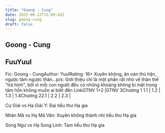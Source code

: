 ```yaml
---
title: "Goong - Cung"
date: 2025-06-12T15:09:43Z
slug: goong-cung
draft: false
---
```


## Goong - Cung

## FuuYuuI

Fic: Goong - CungAuthor: YuuIRating: 16+ Xuyên không, ân oán thù hận, ngược tâm ngược thân...p/s: Giới thiệu chỉ là một phần rất nhỏ về thân thế "trá hình", bởi vì mỗi con người đều có những khoảng không bí mật trong tâm hồn không muốn ai biết đến LinkGTNV 1+2 |GTNV 3Chương 1 1.1 | 1.2 | 1.3 | 1.4Chương 22.1 | 2.2 | 2.3 | 
	

 
Cự Giải vs Hạ Giải Y: Đại tiểu thư Hạ gia
 
 

	
	
 
 
Nhân Mã vs Hạ Mã Vân: Xuyên không thành nhị tiểu thư Hạ gia
 


	
	

 
Song Ngư vs Hạ Song Linh: Tam tiểu thư Hạ gia